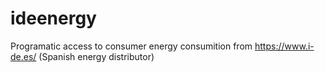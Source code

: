 # ideenergy

Programatic access to consumer energy consumition from https://www.i-de.es/ (Spanish energy distributor)
